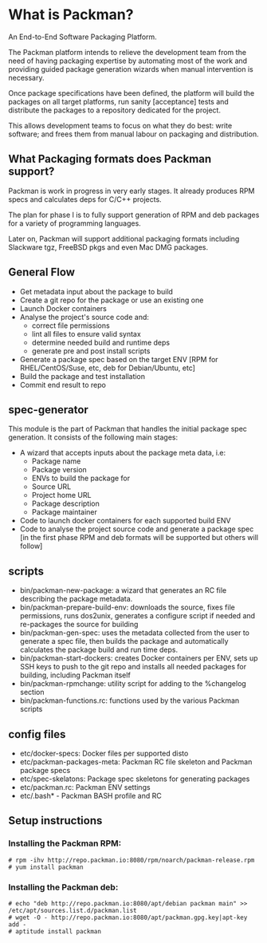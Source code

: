 # What is Packman?
An End-to-End Software Packaging Platform.

The Packman platform intends to relieve the development team from the need of having packaging expertise by automating most of the work and providing guided package generation wizards when manual intervention is necessary.

Once package specifications have been defined, the platform will build the packages on all target platforms, run sanity [acceptance] tests and distribute the packages to a repository dedicated for the project.

This allows development teams to focus on what they do best: write software; and frees them from manual labour on packaging and distribution.

## What Packaging formats does Packman support?
Packman is work in progress in very early stages.
It already produces RPM specs and calculates deps for C/C++ projects.

The plan for phase I is to fully support generation of RPM and deb packages for a variety of programming languages.

Later on, Packman will support additional packaging formats including Slackware tgz, FreeBSD pkgs and even Mac DMG packages.

## General Flow
- Get metadata input about the package to build
- Create a git repo for the package or use an existing one
- Launch Docker containers
- Analyse the project's source code and:
	- correct file permissions
	- lint all files to ensure valid syntax
	- determine needed build and runtime deps
	- generate pre and post install scripts
- Generate a package spec based on the target ENV [RPM for RHEL/CentOS/Suse, etc, deb for Debian/Ubuntu, etc]
- Build the package and test installation 
- Commit end result to repo

## spec-generator
This module is the part of Packman that handles the initial package spec generation.
It consists of the following main stages:
-  A wizard that accepts inputs about the package meta data, i.e:
	- Package name
	- Package version
	- ENVs to build the package for
	- Source URL
	- Project home URL
	- Package description
	- Package maintainer
- Code to launch docker containers for each supported build ENV
- Code to analyse the project source code and generate a package spec [in the first phase RPM and deb formats will be supported but others will follow]

## scripts

- bin/packman-new-package: a wizard that generates an RC file describing the package metadata.
- bin/packman-prepare-build-env: downloads the source, fixes file permissions, runs dos2unix, generates a configure script if needed and re-packages the source for building
- bin/packman-gen-spec: uses the metadata collected from the user to generate a spec file, then builds the package and automatically calculates the package build and run time deps. 
- bin/packman-start-dockers: creates Docker containers per ENV, sets up SSH keys to push to the git repo and installs all needed packages for building, including Packman itself
- bin/packman-rpmchange: utility script for adding to the %changelog section
- bin/packman-functions.rc: functions used by the various Packman scripts

## config files
- etc/docker-specs: Docker files per supported disto
- etc/packman-packages-meta: Packman RC file skeleton and Packman package specs
- etc/spec-skelatons: Package spec skeletons for generating packages
- etc/packman.rc: Packman ENV settings
- etc/.bash\* - Packman BASH profile and RC 

## Setup instructions
### Installing the Packman RPM:
```
# rpm -ihv http://repo.packman.io:8080/rpm/noarch/packman-release.rpm
# yum install packman
```
### Installing the Packman deb:
```
# echo "deb http://repo.packman.io:8080/apt/debian packman main" >> /etc/apt/sources.list.d/packman.list
# wget -O - http://repo.packman.io:8080/apt/packman.gpg.key|apt-key add -
# aptitude install packman
```

